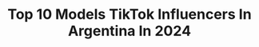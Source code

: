 ---
title: Top 10 Models TikTok Influencers In Argentina In 2024
description: >-
  Find top models TikTok influencers in Argentina in 2024. Most popular hashtags: #fyp #parati #model #argentina.
platform: TikTok
hits: 55
text_top: See the most popular TikTok accounts on inBeat.
text_bottom: Our platform has 55 TikTok influencers like this in Argentina for you to pitch.
profiles:
  - username: "odetokillme"
    fullname: >-
      odetokillme
    bio: >-
      karen con k de kagadas, porque vivo mandándomelas ⬇️mas makeups en mi ig⬇️
    location: "Argentina"
    followers: 110300
    engagement: 1622
    commentsToLikes: 0.011609
    id: ckcdzuae1hesm0j23z9mh64j7
    verified: false
    hashtags: "#tutorial, #fyp, #foryou, #goth"
  - username: "leofurio"
    fullname: >-
      Leo Furió
    bio: >-
      Fotógrafo de Mendoza - Argentina 🇦🇷
    location: "Argentina"
    followers: 12200
    engagement: 1221
    commentsToLikes: 0.032859
    id: ck9f1ppzp981w0j782uu75r30
    verified: false
    hashtags: "#sesion, #fyp, #photography, #tiktokphoto"
  - username: "lunimaay"
    fullname: >-
      luna may
    bio: >-
      (✿◠‿◠) Instagram: @lunimay
    location: "Argentina"
    followers: 99000
    engagement: 881
    commentsToLikes: 0.014399
    id: ckceggeqbnqzp0j239ec6v48l
    verified: false
    hashtags: "#fyp, #moda, #model, #dangerous"
  - username: "anita_gasparinii1"
    fullname: >-
      anita_gasparinii
    bio: >-
      🇦🇷 •Aca pierdo la dignidad, en ig me hago la linda nomas👇🏻•
    location: "Argentina"
    followers: 163200
    engagement: 1805
    commentsToLikes: 0.008546
    id: ckavjfzmts4qb0j238rrzcx2v
    verified: false
    hashtags: "#trend, #model, #mandalay, #fyp"
  - username: "carmelacastroruiz"
    fullname: >-
      🦋 CARMU 💥
    bio: >-
      te comparto mi universo y todos mis tips 👠🔥 +contenido IG @carmelacastroruiz
    location: "Argentina"
    followers: 346400
    engagement: 1372
    commentsToLikes: 0.013899
    id: ckdhq13gv1lgz0j231ubt98sn
    verified: false
    hashtags: "#modeloprofesional, #trip, #fashionweek, #pasarela"
  - username: "thiago_doldan"
    fullname: >-
      thiago 🐾
    bio: >-
      🇦🇷 ig: thiago_doldan vamos por 70k?
    location: "Argentina"
    followers: 61400
    engagement: 941
    commentsToLikes: 0.025486
    id: ckbatbtb6jwrr0j23e93kmn1i
    verified: false
    hashtags: "#foryou, #fyp, #parati, #model"
  - username: "dr.mem8"
    fullname: >-
      DrMemo
    bio: >-
      Los mejores clips
    location: "Argentina"
    followers: 245600
    engagement: 334
    commentsToLikes: 0.005655
    id: ckdi8cd64ar8d0j23lwb5kcd3
    verified: false
    hashtags: "#amazing, #bikini, #foryou, #coronatime"
  - username: "aguscontieri"
    fullname: >-
      Agustin Contieri
    bio: >-
      contieriagustin@gmail.com 📨 🇦🇷 YouTube ⬇️🤗
    location: "Argentina"
    followers: 230100
    engagement: 1486
    commentsToLikes: 0.054093
    id: ckcvhj66kubd20j23e025d7zu
    verified: false
    hashtags: "#fy, #viral, #parati, #foryou"
  - username: "blue._2"
    fullname: >-
      Sugabú
    bio: >-
      🌈📽ARGENTINA✌🏼🇦🇷 / 👸SDC / MULTIFANDOM❤ / 33.4K🥺❤ / Spam de Likes = BLOQUEO
    location: "Argentina"
    followers: 33500
    engagement: 2328
    commentsToLikes: 0.015038
    id: ckdst5zftpfjq0j2346wn119j
    verified: false
    hashtags: "#fypage, #funny, #shipp, #skz"
  - username: "mica.moon"
    fullname: >-
      micaa 💓
    bio: >-
      
    location: "Argentina"
    followers: 22400
    engagement: 2140
    commentsToLikes: 0.014584
    id: ckcux7m9olyef0j236ssm6aq9
    verified: false
    hashtags: "#foryou, #fyp, #lgbt, #parati"
---